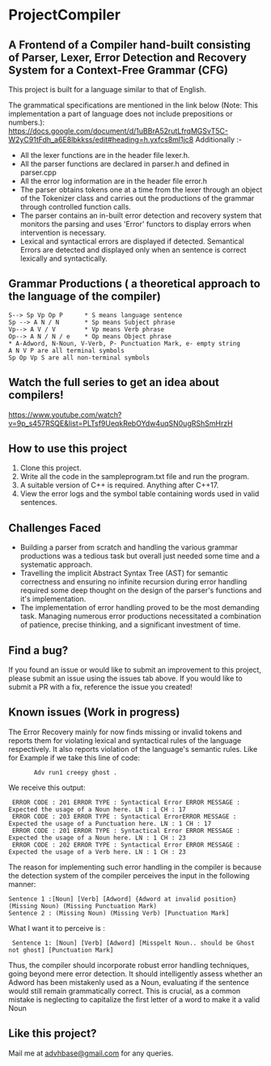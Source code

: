 # ProjectCompiler

## A Frontend of a Compiler hand-built consisting of Parser, Lexer, Error Detection and Recovery System for a Context-Free Grammar (CFG)

This project is built for a language similar to that of English.

The grammatical specifications are mentioned in the link below (Note: This implementation a part of language does not include prepositions or numbers.):
https://docs.google.com/document/d/1uBBrA52rutLfrqMGSvT5C-W2yC91tFdh_a6E8lbkkss/edit#heading=h.yxfcs8ml1jc8
Additionally :-
- All the lexer functions are in the header file lexer.h.
- All the parser functions are declared in parser.h and defined in parser.cpp
- All the error log information are in the header file error.h
- The parser obtains tokens one at a time from the lexer through an object of the Tokenizer class and carries out the productions of the grammar through controlled function calls.
- The parser contains an in-built error detection and recovery system that monitors the parsing and uses 'Error' functors to display errors when intervention is necessary.
- Lexical and syntactical errors are displayed if detected. Semantical Errors are detected and displayed only when an sentence is correct lexically and syntactically.

## Grammar Productions  ( a theoretical approach to the language of the compiler)
    S--> Sp Vp Op P      * S means language sentence                                          
    Sp --> A N / N       * Sp means Subject phrase      
    Vp--> A V / V        * Vp means Verb phrase       
    Op--> A N / N / e    * Op means Object phrase 
    * A-Adword, N-Noun, V-Verb, P- Punctuation Mark, e- empty string                    
    A N V P are all terminal symbols                    
    Sp Op Vp S are all non-terminal symbols



## Watch the full series to get an idea about compilers!

<a href="url">https://www.youtube.com/watch?v=9p_s457RSQE&list=PLTsf9UeqkRebOYdw4uqSN0ugRShSmHrzH
</a>

## How to use this project



1. Clone this project.
2. Write all the code in the sampleprogram.txt file and run the program.
3. A suitable version of C++ is required. Anything after C++17.
4. View the error logs and the symbol table containing words used in valid sentences.                      
## Challenges Faced
- Building a parser from scratch and handling the various grammar productions was a tedious task but overall just needed some time and a systematic approach.
- Travelling the implicit Abstract Syntax Tree (AST) for semantic correctness and ensuring no infinite recursion during error handling required some deep thought on the design of the parser's functions and it's implementation.
- The implementation of error handling proved to be the most demanding task. Managing numerous error productions necessitated a combination of patience, precise thinking, and a significant investment of time.


## Find a bug?

If you found an issue or would like to submit an improvement to this project, please submit an issue using the issues tab above. If you would like to submit a PR with a fix, reference the issue you created!

## Known issues (Work in progress)

The Error Recovery mainly for now finds missing or invalid tokens and reports them for violating lexical and syntactical rules of the language respectively. It also reports violation of the language's semantic rules. Like for Example  if we take this line of code:                                                                                                                                                 
                                                                                       
           Adv run1 creepy ghost .
We receive this output:
                                                                                                           
     ERROR CODE : 201 ERROR TYPE : Syntactical Error ERROR MESSAGE : Expected the usage of a Noun here. LN : 1 CH : 17     
     ERROR CODE : 203 ERROR TYPE : Syntactical ErrorERROR MESSAGE : Expected the usage of a Punctuation here. LN : 1 CH : 17    
     ERROR CODE : 201 ERROR TYPE : Syntactical Error ERROR MESSAGE : Expected the usage of a Noun here. LN : 1 CH : 23  
     ERROR CODE : 202 ERROR TYPE : Syntactical Error ERROR MESSAGE : Expected the usage of a Verb here. LN : 1 CH : 23                                                                                
The reason for implementing such error handling in the compiler is because the detection system of the compiler perceives the input in the following manner:     
                                            
    Sentence 1 :[Noun] [Verb] [Adword] {Adword at invalid position} (Missing Noun) (Missing Punctuation Mark)                                                                      
    Sentence 2 : (Missing Noun) (Missing Verb) [Punctuation Mark]                                             

What I want it to perceive is :             
                                            
     Sentence 1: [Noun] [Verb] [Adword] [Misspelt Noun.. should be Ghost not ghost] [Punctuation Mark]
Thus, the compiler should incorporate robust error handling techniques, going beyond mere error detection. It should intelligently assess whether an Adword has been mistakenly used as a Noun, evaluating if the sentence would still remain grammatically correct. This is crucial, as a common mistake is neglecting to capitalize the first letter of a word to make it a valid Noun


## Like this project?

Mail me at advhbase@gmail.com for any queries.
